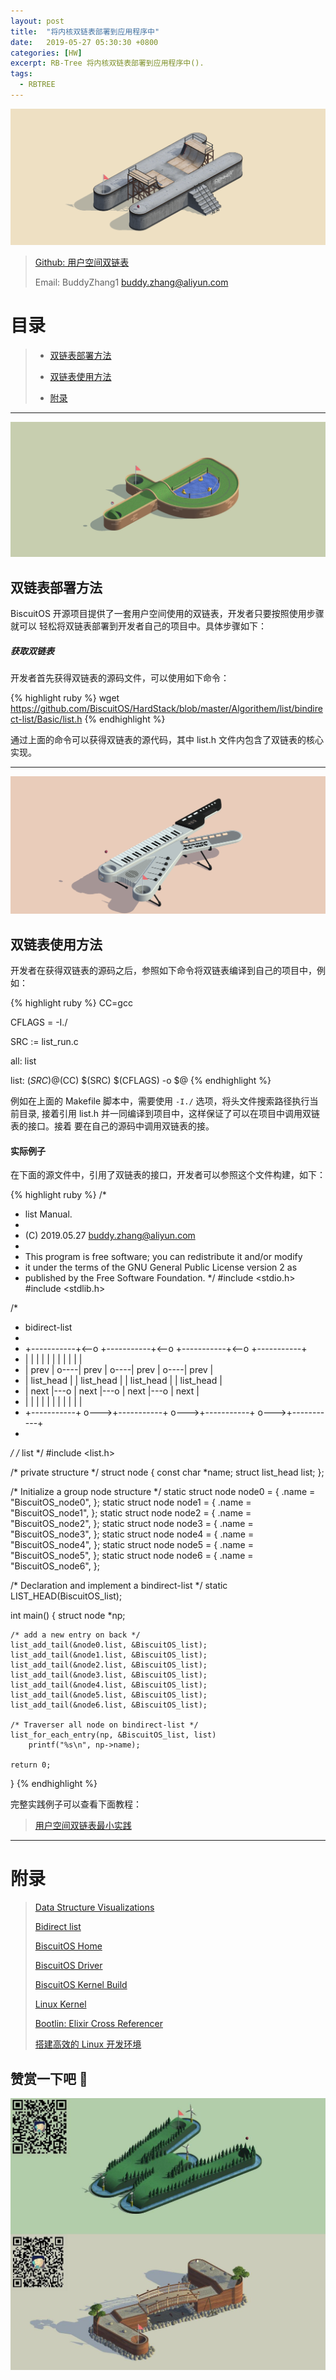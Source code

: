```yaml
---
layout: post
title:  "将内核双链表部署到应用程序中"
date:   2019-05-27 05:30:30 +0800
categories: [HW]
excerpt: RB-Tree 将内核双链表部署到应用程序中().
tags:
  - RBTREE
---
```


![DTS](/assets/PDB/BiscuitOS/kernel/IND00000H.jpg)

> [Github: 用户空间双链表](https://github.com/BiscuitOS/HardStack/tree/master/Algorithem/list/bindirect-list/Basic)
>
> Email: BuddyZhang1 <buddy.zhang@aliyun.com>

# 目录

> - [双链表部署方法](#双链表部署方法)
>
> - [双链表使用方法](#双链表使用方法)
>
> - [附录](#附录)

-----------------------------------
<span id="双链表部署方法"></span>

![](/assets/PDB/BiscuitOS/kernel/IND00000P.jpg)

## 双链表部署方法

BiscuitOS 开源项目提供了一套用户空间使用的双链表，开发者只要按照使用步骤就可以
轻松将双链表部署到开发者自己的项目中。具体步骤如下：

##### 获取双链表

开发者首先获得双链表的源码文件，可以使用如下命令：

{% highlight ruby %}
wget https://github.com/BiscuitOS/HardStack/blob/master/Algorithem/list/bindirect-list/Basic/list.h
{% endhighlight %}

通过上面的命令可以获得双链表的源代码，其中 list.h 文件内包含了双链表的核心实现。

------------------------------
<span id="双链表使用方法"></span>

![](/assets/PDB/BiscuitOS/kernel/IND00000K.jpg)

## 双链表使用方法

开发者在获得双链表的源码之后，参照如下命令将双链表编译到自己的项目中，例如：

{% highlight ruby %}
CC=gcc

CFLAGS = -I./

SRC := list_run.c

all: list

list: $(SRC)
	@$(CC) $(SRC) $(CFLAGS) -o $@
{% endhighlight %}

例如在上面的 Makefile 脚本中，需要使用 `-I./` 选项，将头文件搜索路径执行当前目录,
接着引用 list.h 并一同编译到项目中，这样保证了可以在项目中调用双链表的接口。接着
要在自己的源码中调用双链表的接。

#### 实际例子

在下面的源文件中，引用了双链表的接口，开发者可以参照这个文件构建，如下：

{% highlight ruby %}
/*
 * list Manual.
 *
 * (C) 2019.05.27 <buddy.zhang@aliyun.com>
 *
 * This program is free software; you can redistribute it and/or modify
 * it under the terms of the GNU General Public License version 2 as
 * published by the Free Software Foundation.
 */
#include <stdio.h>
#include <stdlib.h>

/*
 * bidirect-list
*
 * +-----------+<--o    +-----------+<--o    +-----------+<--o    +-----------+
 * |           |   |    |           |   |    |           |   |    |           |
 * |      prev |   o----| prev      |   o----| prev      |   o----| prev      |
 * | list_head |        | list_head |        | list_head |        | list_head |
 * |      next |---o    |      next |---o    |      next |---o    |      next |
 * |           |   |    |           |   |    |           |   |    |           |
 * +-----------+   o--->+-----------+   o--->+-----------+   o--->+-----------+
 *
 */
/* list */
#include <list.h>

/* private structure */
struct node {
	const char *name;
	struct list_head list;
};

/* Initialize a group node structure */
static struct node node0 = { .name = "BiscuitOS_node0", };
static struct node node1 = { .name = "BiscuitOS_node1", };
static struct node node2 = { .name = "BiscuitOS_node2", };
static struct node node3 = { .name = "BiscuitOS_node3", };
static struct node node4 = { .name = "BiscuitOS_node4", };
static struct node node5 = { .name = "BiscuitOS_node5", };
static struct node node6 = { .name = "BiscuitOS_node6", };

/* Declaration and implement a bindirect-list */
static LIST_HEAD(BiscuitOS_list);

int main()
{
	struct node *np;

	/* add a new entry on back */
	list_add_tail(&node0.list, &BiscuitOS_list);
	list_add_tail(&node1.list, &BiscuitOS_list);
	list_add_tail(&node2.list, &BiscuitOS_list);
	list_add_tail(&node3.list, &BiscuitOS_list);
	list_add_tail(&node4.list, &BiscuitOS_list);
	list_add_tail(&node5.list, &BiscuitOS_list);
	list_add_tail(&node6.list, &BiscuitOS_list);

	/* Traverser all node on bindirect-list */
	list_for_each_entry(np, &BiscuitOS_list, list)
		printf("%s\n", np->name);

	return 0;
}
{% endhighlight %}

完整实践例子可以查看下面教程：

> [用户空间双链表最小实践](https://biscuitos.github.io/blog/LIST/#%E5%86%85%E6%A0%B8%E5%8F%8C%E9%93%BE%E8%A1%A8%E6%9C%80%E5%B0%8F%E5%AE%9E%E8%B7%B5)

-----------------------------------------------

# <span id="附录">附录</span>

> [Data Structure Visualizations](https://www.cs.usfca.edu/~galles/visualization/Algorithms.html)
>
> [Bidirect list](https://biscuitos.github.io/blog/LIST/)
>
> [BiscuitOS Home](https://biscuitos.github.io/)
>
> [BiscuitOS Driver](https://biscuitos.github.io/blog/BiscuitOS_Catalogue/)
>
> [BiscuitOS Kernel Build](https://biscuitos.github.io/blog/Kernel_Build/)
>
> [Linux Kernel](https://www.kernel.org/)
>
> [Bootlin: Elixir Cross Referencer](https://elixir.bootlin.com/linux/latest/source)
>
> [搭建高效的 Linux 开发环境](https://biscuitos.github.io/blog/Linux-debug-tools/)

## 赞赏一下吧 🙂

![MMU](/assets/PDB/BiscuitOS/kernel/HAB000036.jpg)
